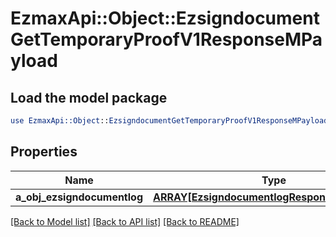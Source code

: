 # EzmaxApi::Object::EzsigndocumentGetTemporaryProofV1ResponseMPayload

## Load the model package
```perl
use EzmaxApi::Object::EzsigndocumentGetTemporaryProofV1ResponseMPayload;
```

## Properties
Name | Type | Description | Notes
------------ | ------------- | ------------- | -------------
**a_obj_ezsigndocumentlog** | [**ARRAY[EzsigndocumentlogResponseCompound]**](EzsigndocumentlogResponseCompound.md) |  | 

[[Back to Model list]](../README.md#documentation-for-models) [[Back to API list]](../README.md#documentation-for-api-endpoints) [[Back to README]](../README.md)


